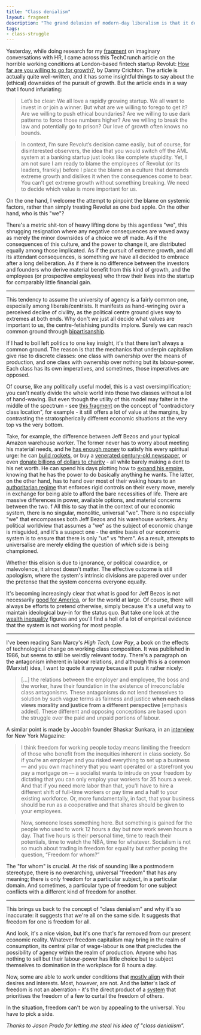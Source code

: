 ```yaml
---
title: "Class denialism"
layout: fragment
description: "The grand delusion of modern-day liberalism is that it denies the existence of distinct economic classes, instead opting to pretend that we're all in it together."
tags:
- class-struggle
---
```


Yesterday, while doing research for my [fragment](/posts/fragments-61) on imaginary conversations with HR, I came across this TechCrunch article on the horrible working conditions at London-based fintech startup Revolut: [How far are you willing to go for growth?](https://techcrunch.com/2019/03/01/how-far-are-you-willing-to-go-for-growth/), by Danny Crichton. The article is actually quite well-written, and it has some insightful things to say about the (ethical) downsides of the pursuit of growth. But the article ends in a way that I found infuriating:

> Let’s be clear: We all love a rapidly growing startup. We all want to invest in or join a winner. But what are we willing to forego to get it? Are we willing to push ethical boundaries? Are we willing to use dark patterns to force those numbers higher? Are we willing to break the law and potentially go to prison? Our love of growth often knows no bounds.

> In context, I’m sure Revolut’s decision came easily, but of course, for disinterested observers, the idea that you would switch off the AML system at a banking startup just looks like complete stupidity. Yet, I am not sure I am ready to blame the employees of Revolut (or its leaders, frankly) before I place the blame on a culture that demands extreme growth and dislikes it when the consequences come to bear. You can’t get extreme growth without something breaking. We need to decide which value is more important for us.

On the one hand, I welcome the attempt to pinpoint the blame on systemic factors, rather than simply treating Revolut as one bad apple. On the other hand, who is this "we"?

There's a metric shit-ton of heavy lifting done by this agentless "we", this shrugging resignation where any negative consequences are waved away as merely the minor downsides of a choice we _all_ made. As if the consequences of this culture, and the power to change it, are distributed equally among those implicated. As if the pursuit of extreme growth, and all its attendant consequences, is something _we_ have all decided to embrace after a long deliberation. As if there is no difference between the investors and founders who derive material benefit from this kind of growth, and the employees (or prospective employees) who throw their lives into the startup for comparably little financial gain.

***

This tendency to assume the university of agency is a fairly common one, especially among liberals/centrists. It manifests as hand-wringing over a perceived decline of civility, as the political centre ground gives way to extremes at both ends. Why don't _we_ just all decide what values are important to us, the centre-fetishising pundits implore. Surely we can reach common ground through [bipartisanship](/posts/fragments-45).

If I had to boil left politics to one key insight, it's that there isn't always a common ground. The reason is that the mechanics that underpin capitalism give rise to discrete classes: one class with ownership over the means of production, and one class with ownership over nothing but its labour-power. Each class has its own imperatives, and sometimes, those imperatives are opposed.

Of course, like any politically useful model, this is a vast oversimplification; you can't neatly divide the whole world into those two classes without a lot of hand-waving. But even though the utility of this model may falter in the middle of the spectrum - see [this fragment](/posts/fragments-40) on the concept of "contradictory class location", for example - it still offers a lot of value at the margins, by contrasting the stratospherically different economic situations at the very top vs the very bottom.

Take, for example, the difference between Jeff Bezos and your typical Amazon warehouse worker. The former never has to worry about meeting his material needs, and he [has enough money](https://www.dissentmagazine.org/blog/jeff-bezos-has-enough) to satisfy his every spiritual urge: he can [build rockets](https://www.smithsonianmag.com/innovation/rocketeer-jeff-bezos-winner-smithsonians-technology-ingenuity-award-180961119/), or buy a [venerated century-old newspaper](https://www.bbc.com/news/av/business-23582797/amazon-boss-jeff-bezos-buys-washington-post-for-250m), or even [donate billions of dollars to charity](https://twitter.com/notallbhas/status/1101121320748752896) - all while barely making a dent to his net worth. He can spend his days plotting how to [expand his empire](https://www.visualcapitalist.com/jeff-bezos-empire-chart/), knowing that he has the power to do basically anything he wants. The latter, on the other hand, has to hand over most of their waking hours to an [authoritarian regime](https://www.businessinsider.com/amazon-employees-describe-peak-2019-2) that enforces rigid controls on their every move, merely in exchange for being able to afford the bare necessities of life. There are massive differences in power, available options, and material concerns between the two.
f
All this to say that in the context of our economic system, there is no singular, monolitic, universal "we". There is no especially "we" that encompasses both Jeff Bezos and his warehouse workers. Any political worldview that assumes a "we" as the subject of economic change is misguided, and it's a suspect one - the entire basis of our economic system is to ensure that there is only "us" vs "them". As a result,  attempts to universalise are merely eliding the question of _which_ side is being championed.

Whether this elision is due to ignorance, or political cowardice, or malevolence, it almost doesn't matter. The effective outcome is still apologism, where the system's intrinsic divisions are papered over under the pretense that the system concerns everyone equally.

It's becoming increasingly clear that what is good for Jeff Bezos is not necessarily [good for America](https://www.jacobinmag.com/2018/12/general-motors-united-auto-workers-closure), or for the world at large. Of course, there will always be efforts to pretend otherwise, simply because it's a useful way to maintain ideological buy-in for the status quo. But take one look at the [wealth inequality](https://www.jacobinmag.com/2017/10/wealth-inequality-united-states-federal-reserve) figures and you'll find a hell of a lot of empirical evidence that the system is not working for most people.

***

I've been reading Sam Marcy's _High Tech, Low Pay_, a book on the effects of technological change on working class composition. It was published in 1986, but seems to still be weirdly relevant today. There's a paragraph on the antagonism inherent in labour relations, and although this is a common (Marxist) idea, I want to quote it anyway because it puts it rather nicely:

> [...] the relations between the employer and employee, the boss and the worker, have their foundation in the existence of irreconcilable class antagonisms. These antagonisms do not lend themselves to solution by such vague terms as fairness and justice **when each class views morality and justice from a different perspective** \[emphasis added\]. These different and opposing conceptions are based upon the struggle over the paid and unpaid portions of labour.

A similar point is made by _Jacobin_ founder Bhaskar Sunkara, in an [interview](http://nymag.com/intelligencer/2019/03/jonathan-chait-jacobin-bhaskar-sunkara-socialism-debate.html) for New York Magazine:

> I think freedom for working people today means limiting the freedom of those who benefit from the inequities inherent in class society. So if you’re an employer and you risked everything to set up a business — and you own machinery that you want operated or a storefront you pay a mortgage on — a socialist wants to intrude on your freedom by dictating that you can only employ your workers for 35 hours a week. And that if you need more labor than that, you’ll have to hire a different shift of full-time workers or pay time and a half to your existing workforce. Or, more fundamentally, in fact, that your business should be run as a cooperative and that shares should be given to your employees.

> Now, someone loses something here. But something is gained for the people who used to work 12 hours a day but now work seven hours a day. That five hours is their personal time, time to reach their potentials, time to watch the NBA, time for whatever. Socialism is not so much about trading in freedom for equality but rather posing the question, “Freedom for whom?”

The "for whom" is crucial. At the risk of sounding like a postmodern stereotype, there is no overarching, universal "freedom" that has any meaning; there is only freedom for a particular subject, in a particular domain. And sometimes, a particular type of freedom for one subject conflicts with a different kind of freedom for another.

***

This brings us back to the concept of "class denialism" and why it's so inaccurate: it suggests that we're all on the same side. It suggests that freedom for one is freedom for all.

And look, it's a nice vision, but it's one that's far removed from our present economic reality. Whatever freedom capitalism may bring in the realm of consumption, its central pillar of wage-labour is one that precludes the possibility of agency within the realm of production. Anyone who has nothing to sell but their labour-power has little choice but to subject themselves to domination in the workplace for 8 hours a day.

Now, some are able to work under conditions that [mostly align](https://www.jacobinmag.com/2014/01/in-the-name-of-love/) with their desires and interests. Most, however, are not. And the latter's lack of freedom is not an aberration - it's the direct product of a [system](https://www.jacobinmag.com/2018/07/karl-marx-capital-david-harvey) that prioritises the freedom of a few to curtail the freedom of others.

In the situation, freedom can't be won by appealing to the universal. You have to pick a side.

_Thanks to Jason Prado for letting me steal his idea of "class denialism"._
